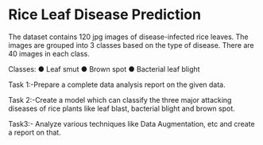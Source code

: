 # Rice Leaf Disease Prediction

The dataset contains 120 jpg images of disease-infected rice leaves. The images are grouped into 3 classes based on the type of disease. There are 40 images in each class.

Classes:
●	Leaf smut
●	Brown spot
●	Bacterial leaf blight

Task 1:-Prepare a complete data analysis report on the given data.

Task 2:-Create a model which can classify the three major attacking diseases of rice plants like leaf blast, bacterial blight and brown spot.

Task3:- Analyze various techniques like Data Augmentation, etc and create a report on that.

